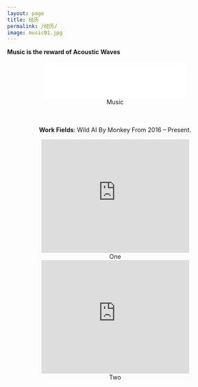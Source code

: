 ```yaml
---
layout: page
title: 经历
permalink: /经历/
image: music01.jpg
---
```

**Music is the reward of Acoustic Waves**

<center><iframe frameborder="no" border="0" marginwidth="0" marginheight="0" width=330 height=86 src="//music.163.com/outchain/player?type=2&id=2175282&auto=1&height=66"></iframe><div>Music</div><br>

<vedio width="100%" style="display:block; margin: 0 auto;" controls>
  <source src="/video/rainbow.mp3" type="video/mp3">
  <object data="/video/rainbow.mp3" width="720" height="480">
  </object> 
</vedio>
<br>

**Work Fields**: Wild AI By Monkey From 2016 – Present. 

<center><iframe width="345" height="265" src="https://app.powerbi.cn/view?r=eyJrIjoiZjc4ODcyNTEtOTI0NS00ZmZkLTk2NzMtZDFjZjRmMGUzNjdiIiwidCI6IjcwZDJjMTI5LTllMzEtNDJkNC05MGNjLWQ5OWI3ZGM2NTUxYiJ9&pageName=ReportSection46aead5f0d31c9f7254b" frameborder="0" allowFullScreen="true"></iframe><div>One</div>


<center><iframe width="345" height="265" src="https://app.powerbi.cn/view?r=eyJrIjoiYzhhMzU0ZTctZjIyYi00OTlhLWEwZTYtZTg1Mjc1MGU0MjI1IiwidCI6IjcwZDJjMTI5LTllMzEtNDJkNC05MGNjLWQ5OWI3ZGM2NTUxYiJ9&pageName=ReportSectionc64f51243bd3e783a81b" frameborder="0" allowFullScreen="true"></iframe><div>Two</div>

